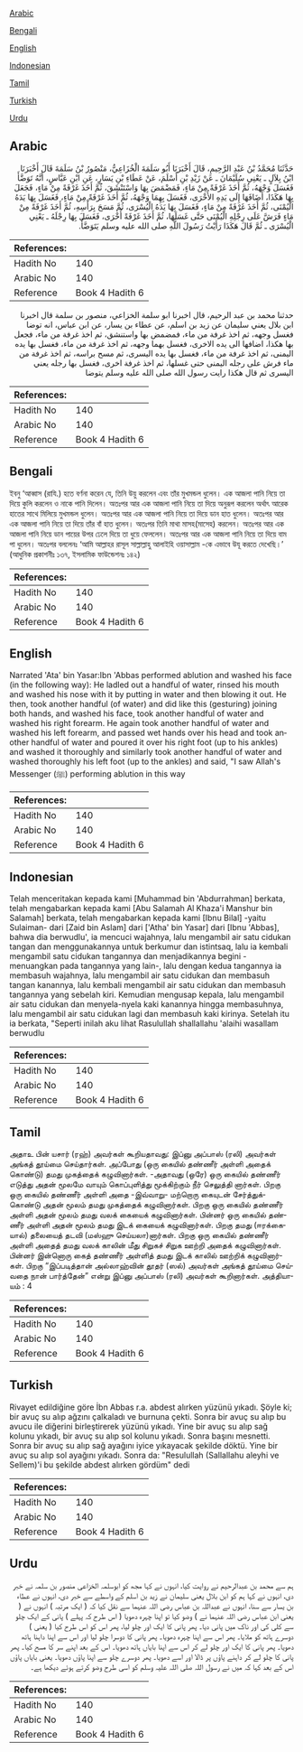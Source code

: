 [Arabic](#arabic)

[Bengali](#bengali)

[English](#english)

[Indonesian](#indonesian)

[Tamil](#tamil)

[Turkish](#turkish)

[Urdu](#urdu)

## Arabic


<div dir="rtl" lang="ar" style={{fontSize:'larger',backgroundColor:'#f8f9fa',padding:20}}>
حَدَّثَنَا مُحَمَّدُ بْنُ عَبْدِ الرَّحِيمِ، قَالَ أَخْبَرَنَا أَبُو سَلَمَةَ الْخُزَاعِيُّ، مَنْصُورُ بْنُ سَلَمَةَ قَالَ أَخْبَرَنَا ابْنُ بِلاَلٍ ـ يَعْنِي سُلَيْمَانَ ـ عَنْ زَيْدِ بْنِ أَسْلَمَ، عَنْ عَطَاءِ بْنِ يَسَارٍ، عَنِ ابْنِ عَبَّاسٍ، أَنَّهُ تَوَضَّأَ فَغَسَلَ وَجْهَهُ، ثُمَّ أَخَذَ غَرْفَةً مِنْ مَاءٍ، فَمَضْمَضَ بِهَا وَاسْتَنْشَقَ، ثُمَّ أَخَذَ غَرْفَةً مِنْ مَاءٍ، فَجَعَلَ بِهَا هَكَذَا، أَضَافَهَا إِلَى يَدِهِ الأُخْرَى، فَغَسَلَ بِهِمَا وَجْهَهُ، ثُمَّ أَخَذَ غَرْفَةً مِنْ مَاءٍ، فَغَسَلَ بِهَا يَدَهُ الْيُمْنَى، ثُمَّ أَخَذَ غَرْفَةً مِنْ مَاءٍ، فَغَسَلَ بِهَا يَدَهُ الْيُسْرَى، ثُمَّ مَسَحَ بِرَأْسِهِ، ثُمَّ أَخَذَ غَرْفَةً مِنْ مَاءٍ فَرَشَّ عَلَى رِجْلِهِ الْيُمْنَى حَتَّى غَسَلَهَا، ثُمَّ أَخَذَ غَرْفَةً أُخْرَى، فَغَسَلَ بِهَا رِجْلَهُ ـ يَعْنِي الْيُسْرَى ـ ثُمَّ قَالَ هَكَذَا رَأَيْتُ رَسُولَ اللَّهِ صلى الله عليه وسلم يَتَوَضَّأُ‏.‏
</div>
<div style={{backgroundColor:'#f8f9fa',padding:20, marginBottom: 10}}><table> <thead> <tr> <th>References:</th> <th></th> </tr> </thead> <tbody><tr><td>Hadith No</td><td>140</td></tr><tr><td>Arabic No</td><td>140</td></tr><tr><td>Reference</td><td>Book 4 Hadith 6</td></tr></tbody></table></div>


<div dir="rtl" lang="ar" style={{fontSize:'larger',backgroundColor:'#f8f9fa',padding:20}}>
حدثنا محمد بن عبد الرحيم، قال اخبرنا ابو سلمة الخزاعي، منصور بن سلمة قال اخبرنا ابن بلال يعني سليمان عن زيد بن اسلم، عن عطاء بن يسار، عن ابن عباس، انه توضا فغسل وجهه، ثم اخذ غرفة من ماء، فمضمض بها واستنشق، ثم اخذ غرفة من ماء، فجعل بها هكذا، اضافها الى يده الاخرى، فغسل بهما وجهه، ثم اخذ غرفة من ماء، فغسل بها يده اليمنى، ثم اخذ غرفة من ماء، فغسل بها يده اليسرى، ثم مسح براسه، ثم اخذ غرفة من ماء فرش على رجله اليمنى حتى غسلها، ثم اخذ غرفة اخرى، فغسل بها رجله يعني اليسرى ثم قال هكذا رايت رسول الله صلى الله عليه وسلم يتوضا
</div>
<div style={{backgroundColor:'#f8f9fa',padding:20, marginBottom: 10}}><table> <thead> <tr> <th>References:</th> <th></th> </tr> </thead> <tbody><tr><td>Hadith No</td><td>140</td></tr><tr><td>Arabic No</td><td>140</td></tr><tr><td>Reference</td><td>Book 4 Hadith 6</td></tr></tbody></table></div>

## Bengali


<div dir="ltr" lang="bn" style={{fontSize:'larger',backgroundColor:'#f8f9fa',padding:20}}>
ইবনু ‘আব্বাস (রাযি.) হতে বর্ণনা করেন যে, তিনি উয়ু করলেন এবং তাঁর মুখমন্ডল ধুলেন। এক আজলা পানি নিয়ে তা দিয়ে কুলি করলেন ও নাকে পানি দিলেন। অতঃপর আর এক আজলা পানি নিয়ে তা দিয়ে অনুরূপ করলেন অর্থাৎ আরেক হাতের সাথে মিলিয়ে মুখমন্ডল ধুলেন। অতঃপর আর এক আজলা পানি নিয়ে তা দিয়ে ডান হাত ধুলেন। অতঃপর আর এক আজলা পানি নিয়ে তা দিয়ে তাঁর বাঁ হাত ধুলেন। অতঃপর তিনি মাথা মাসহ(মাসেহ) করলেন। অতঃপর আর এক আজলা পানি নিয়ে ডান পায়ের উপর ঢেলে দিয়ে তা ধুয়ে ফেললেন। অতঃপর আর এক আজলা পানি নিয়ে তা দিয়ে বাম পা ধুলেন। অতঃপর বললেনঃ ‘আমি আল্লাহর রাসূল সাল্লাল্লাহু আলাইহি ওয়াসাল্লাম -কে এভাবে উযূ করতে দেখেছি।’ (আধুনিক প্রকাশনীঃ ১৩৭, ইসলামিক ফাউন্ডেশনঃ ১৪২)
</div>
<div style={{backgroundColor:'#f8f9fa',padding:20, marginBottom: 10}}><table> <thead> <tr> <th>References:</th> <th></th> </tr> </thead> <tbody><tr><td>Hadith No</td><td>140</td></tr><tr><td>Arabic No</td><td>140</td></tr><tr><td>Reference</td><td>Book 4 Hadith 6</td></tr></tbody></table></div>

## English


<div dir="ltr" lang="en" style={{fontSize:'larger',backgroundColor:'#f8f9fa',padding:20}}>
Narrated 'Ata' bin Yasar:Ibn 'Abbas performed ablution and washed his face (in the following way): He ladled out a handful of water, rinsed his mouth and washed his nose with it by putting in water and then blowing it out. He then, took another handful (of water) and did like this (gesturing) joining both hands, and washed his face, took another handful of water and washed his right forearm. He again took another handful of water and washed his left forearm, and passed wet hands over his head and took another handful of water and poured it over his right foot (up to his ankles) and washed it thoroughly and similarly took another handful of water and washed thoroughly his left foot (up to the ankles) and said, "I saw Allah's Messenger (ﷺ) performing ablution in this way
</div>
<div style={{backgroundColor:'#f8f9fa',padding:20, marginBottom: 10}}><table> <thead> <tr> <th>References:</th> <th></th> </tr> </thead> <tbody><tr><td>Hadith No</td><td>140</td></tr><tr><td>Arabic No</td><td>140</td></tr><tr><td>Reference</td><td>Book 4 Hadith 6</td></tr></tbody></table></div>

## Indonesian


<div dir="ltr" lang="id" style={{fontSize:'larger',backgroundColor:'#f8f9fa',padding:20}}>
Telah menceritakan kepada kami [Muhammad bin 'Abdurrahman] berkata, telah mengabarkan kepada kami [Abu Salamah Al Khaza'i Manshur bin Salamah] berkata, telah mengabarkan kepada kami [Ibnu Bilal] -yaitu Sulaiman- dari [Zaid bin Aslam] dari ['Atha' bin Yasar] dari [Ibnu 'Abbas], bahwa dia berwudlu', ia mencuci wajahnya, lalu mengambil air satu cidukan tangan dan menggunakannya untuk berkumur dan istintsaq, lalu ia kembali mengambil satu cidukan tangannya dan menjadikannya begini -menuangkan pada tangannya yang lain-, lalu dengan kedua tangannya ia membasuh wajahnya, lalu mengambil air satu cidukan dan membasuh tangan kanannya, lalu kembali mengambil air satu cidukan dan membasuh tangannya yang sebelah kiri. Kemudian mengusap kepala, lalu mengambil air satu cidukan dan menyela-nyela kaki kanannya hingga membasuhnya, lalu mengambil air satu cidukan lagi dan membasuh kaki kirinya. Setelah itu ia berkata, "Seperti inilah aku lihat Rasulullah shallallahu 'alaihi wasallam berwudlu
</div>
<div style={{backgroundColor:'#f8f9fa',padding:20, marginBottom: 10}}><table> <thead> <tr> <th>References:</th> <th></th> </tr> </thead> <tbody><tr><td>Hadith No</td><td>140</td></tr><tr><td>Arabic No</td><td>140</td></tr><tr><td>Reference</td><td>Book 4 Hadith 6</td></tr></tbody></table></div>

## Tamil


<div dir="ltr" lang="ta" style={{fontSize:'larger',backgroundColor:'#f8f9fa',padding:20}}>
அதாஉ பின் யசார் (ரஹ்) அவர்கள் கூறியதாவது: இப்னு அப்பாஸ் (ரலி) அவர்கள் அங்கத் தூய்மை செய்தார்கள். அப்போது (ஒரு கையில் தண்ணீர் அள்ளி அதைக் கொண்டு) தமது முகத்தைக் கழுவினார்கள். -அதாவது (ஒரே) ஒரு கையில் தண்ணீர் எடுத்து அதன் மூலமே வாயும் கொப்புளித்து மூக்கிற்கும் நீர் செலுத்தி னார்கள். பிறகு ஒரு கையில் தண்ணீர் அள்ளி அதை -இவ்வாறு- மற்றொரு கையுடன் சேர்த்துக்கொண்டு அதன் மூலம் தமது முகத்தைக் கழுவினார்கள். பிறகு ஒரு கையில் தண்ணீர் அள்ளி அதன் மூலம் தமது வலக் கையைக் கழுவினார்கள். பின்னர் ஒரு கையில் தண்ணீர் அள்ளி அதன் மூலம் தமது இடக் கையைக் கழுவினார்கள். பிறகு தமது (ஈரக்கையால்) தலையைத் தடவி (மஸ்ஹு செய்யலா)னார்கள். பிறகு ஒரு கையில் தண்ணீர் அள்ளி அதைத் தமது வலக் காலின் மீது சிறுகச் சிறுக ஊற்றி அதைக் கழுவினார்கள். பின்னர் இன்னொரு கைத் தண்ணீர் அள்ளித் தமது இடக் காலில் ஊற்றிக் கழுவினார்கள். பிறகு “இப்படித்தான் அல்லாஹ்வின் தூதர் (ஸல்) அவர்கள் அங்கத் தூய்மை செய்வதை நான் பார்த்தேன்” என்று இப்னு அப்பாஸ் (ரலி) அவர்கள் கூறினார்கள். அத்தியாயம் : 4
</div>
<div style={{backgroundColor:'#f8f9fa',padding:20, marginBottom: 10}}><table> <thead> <tr> <th>References:</th> <th></th> </tr> </thead> <tbody><tr><td>Hadith No</td><td>140</td></tr><tr><td>Arabic No</td><td>140</td></tr><tr><td>Reference</td><td>Book 4 Hadith 6</td></tr></tbody></table></div>

## Turkish


<div dir="ltr" lang="tr" style={{fontSize:'larger',backgroundColor:'#f8f9fa',padding:20}}>
Rivayet edildiğine göre İbn Abbas r.a. abdest alırken yüzünü yıkadı. Şöyle ki; bir avuç su alıp ağzını çalkaladı ve burnuna çekti. Sonra bir avuç su alıp bu avucu ile diğerini birleştirerek yüzünü yıkadı. Yine bir avuç su alıp sağ kolunu yıkadı, bir avuç su alıp sol kolunu yıkadı. Sonra başını mesnetti. Sonra bir avuç su alıp sağ ayağını iyice yıkayacak şekilde döktü. Yine bir avuç su alıp sol ayağını yıkadı. Sonra da: "Resulullah (Sallallahu aleyhi ve Sellem)'i bu şekilde abdest alırken gördüm" dedi
</div>
<div style={{backgroundColor:'#f8f9fa',padding:20, marginBottom: 10}}><table> <thead> <tr> <th>References:</th> <th></th> </tr> </thead> <tbody><tr><td>Hadith No</td><td>140</td></tr><tr><td>Arabic No</td><td>140</td></tr><tr><td>Reference</td><td>Book 4 Hadith 6</td></tr></tbody></table></div>

## Urdu


<div dir="rtl" lang="ur" style={{fontSize:'larger',backgroundColor:'#f8f9fa',padding:20}}>
ہم سے محمد بن عبدالرحیم نے روایت کیا، انہوں نے کہا مجھ کو ابوسلمہ الخزاعی منصور بن سلمہ نے خبر دی، انہوں نے کہا ہم کو ابن بلال یعنی سلیمان نے زید بن اسلم کے واسطے سے خبر دی، انہوں نے عطاء بن یسار سے سنا، انہوں نے عبداللہ بن عباس رضی اللہ عنہما سے نقل کیا کہ ( ایک مرتبہ ) انہوں نے ( یعنی ابن عباس رضی اللہ عنہما نے ) وضو کیا تو اپنا چہرہ دھویا ( اس طرح کہ پہلے ) پانی کے ایک چلو سے کلی کی اور ناک میں پانی دیا۔ پھر پانی کا ایک اور چلو لیا، پھر اس کو اس طرح کیا ( یعنی ) دوسرے ہاتھ کو ملایا۔ پھر اس سے اپنا چہرہ دھویا۔ پھر پانی کا دوسرا چلو لیا اور اس سے اپنا داہنا ہاتھ دھویا۔ پھر پانی کا ایک اور چلو لے کر اس سے اپنا بایاں ہاتھ دھویا۔ اس کے بعد اپنے سر کا مسح کیا۔ پھر پانی کا چلو لے کر داہنے پاؤں پر ڈالا اور اسے دھویا۔ پھر دوسرے چلو سے اپنا پاؤں دھویا۔ یعنی بایاں پاؤں اس کے بعد کہا کہ میں نے رسول اللہ صلی اللہ علیہ وسلم کو اسی طرح وضو کرتے ہوئے دیکھا ہے۔
</div>
<div style={{backgroundColor:'#f8f9fa',padding:20, marginBottom: 10}}><table> <thead> <tr> <th>References:</th> <th></th> </tr> </thead> <tbody><tr><td>Hadith No</td><td>140</td></tr><tr><td>Arabic No</td><td>140</td></tr><tr><td>Reference</td><td>Book 4 Hadith 6</td></tr></tbody></table></div>